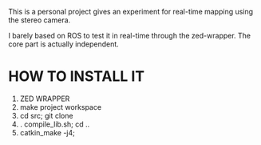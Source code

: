 This is a personal project gives an experiment for real-time mapping using the stereo camera.

I barely based on ROS to test it in real-time through the zed-wrapper.
The core part is actually independent.

# HOW TO INSTALL IT
1. ZED WRAPPER
2. make project workspace
3. cd src; git clone 
4. . compile_lib.sh; cd ..
5. catkin_make -j4;
